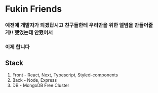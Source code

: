 # Fukin Friends

### 예전에 개발자가 되겠답시고 친구들한테 우리만을 위한 앨범을 만들어줄게!! 했었는데 안했어서

### 이제 합니다

## Stack

1. Front - React, Next, Typescript, Styled-components
2. Back - Node, Express
3. DB - MongoDB Free Cluster
